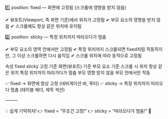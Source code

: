 1️⃣ position: fixed — 화면에 고정됨 (스크롤에 영향을 받지 않음)

✔ 뷰포트(Viewport, 즉 화면 기준)에서 위치가 고정됨
✔ 부모 요소의 영향을 받지 않음
✔ 스크롤해도 항상 같은 위치에 유지됨

2️⃣ position: sticky — 특정 위치까지 따라오다가 멈춤

✔ 부모 요소의 영역 안에서만 고정됨
✔ 특정 위치까지 스크롤되면 fixed처럼 작동하지만, 그 이상 스크롤하면 다시 움직임
✔ 스크롤 위치에 따라 동적으로 고정됨


속성	fixed	sticky
고정 기준	화면(뷰포트) 기준	부모 요소 기준
스크롤 시 위치	항상 같은 위치	특정 위치까지 따라가다가 멈춤
부모 영향	받지 않음	부모 안에서만 작동

✅ fixed → 화면에 항상 고정 (네비게이션 바, 푸터)
✅ sticky → 특정 위치까지 따라오다 멈춤 (테이블 헤더, 제목 섹션)

⸻

💡 쉽게 기억하자!
👉 fixed = “무조건 고정!”
👉 sticky = “따라오다가 멈춤!” 🚀